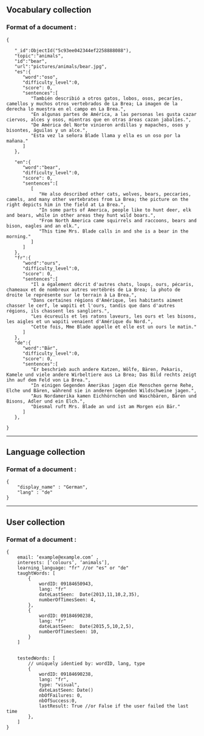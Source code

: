 ## Vocabulary collection 

### Format of a document :

	{
	
       "_id":ObjectId("5c93ee042344ef2258888088"),
       "topic":"animals",
       "id":"bear",
       "url":"pictures/animals/bear.jpg",          
       "es":{
          "word":"oso",
          "difficulty_level":0,
          "score": 0,
          "sentences":[
             "También describió a otros gatos, lobos, osos, pecaríes, camellos y muchos otros vertebrados de La Brea; La imagen de la derecha lo muestra en el campo en La Brea.",
             "En algunas partes de América, a las personas les gusta cazar ciervos, alces y osos, mientras que en otras áreas cazan jabalíes.",
             "De América del Norte vinieron ardillas y mapaches, osos y bisontes, águilas y un alce.",
             "Esta vez la señora Blade llama y ella es un oso por la mañana."
          ]
       },
       
       "en":{
          "word":"bear",
          "difficulty_level":0,
          "score": 0,
          "sentences":[
             [
                "He also described other cats, wolves, bears, peccaries, camels, and many other vertebrates from La Brea; the picture on the right depicts him in the field at La Brea.",
                "In some parts of America, people like to hunt deer, elk and bears, while in other areas they hunt wild boars.",
                "From North America came squirrels and raccoons, bears and bison, eagles and an elk.",
                "This time Mrs. Blade calls in and she is a bear in the morning."
             ]
          ]
       },
       "fr":{
          "word":"ours",
          "difficulty_level":0,
          "score": 0,
          "sentences":[
             "Il a également décrit d'autres chats, loups, ours, pécaris, chameaux et de nombreux autres vertébrés de La Brea; la photo de droite le représente sur le terrain à La Brea.",
             "Dans certaines régions d'Amérique, les habitants aiment chasser le cerf, le wapiti et l'ours, tandis que dans d'autres régions, ils chassent les sangliers.",
             "Les écureuils et les ratons laveurs, les ours et les bisons, les aigles et un wapiti venaient d'Amérique du Nord.",
             "Cette fois, Mme Blade appelle et elle est un ours le matin."
          ]
       },
       "de":{
          "word":"Bär",
          "difficulty_level":0,
          "score": 0,
          "sentences":[
             "Er beschrieb auch andere Katzen, Wölfe, Bären, Pekaris, Kamele und viele andere Wirbeltiere aus La Brea; Das Bild rechts zeigt ihn auf dem Feld von La Brea.",
             "In einigen Gegenden Amerikas jagen die Menschen gerne Rehe, Elche und Bären, während sie in anderen Gegenden Wildschweine jagen.",
             "Aus Nordamerika kamen Eichhörnchen und Waschbären, Bären und Bisons, Adler und ein Elch.",
             "Diesmal ruft Mrs. Blade an und ist am Morgen ein Bär."
          ]
       },
   
    }


*  * *

## Language collection 

### Format of a document :

	{ 
        "display_name" : "German", 
        "lang" : "de" 
	}


*  * *  

## User collection 

### Format of a document :

	{
		email: ‘example@example.com’ ,
		interests: [‘colours’, ‘animals’],
		learning_language: "fr" //or "es" or "de" 
		taughtWords: [
			{
				wordID: 09184650943,
				lang: "fr"
				dateLastSeen:  Date(2013,11,10,2,35),
				numberOfTimesSeen: 4,
			},
			{
				wordID: 09184690238,
				lang: "fr"
				dateLastSeen:  Date(2015,5,10,2,5),
				numberOfTimesSeen: 10,
			}
		]
	 

		testedWords: [
		    // uniquely identied by: wordID, lang, type
			{
				wordID: 09184690238,
				lang: "fr",
				type: "visual",
				dateLastSeen: Date()
				nbOfFailures: 0,
				nbOfSuccess:0,
				lastResult: True //or False if the user failed the last time
			},
		]
	}
